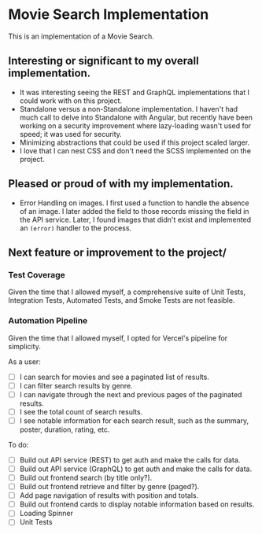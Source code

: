# Movie Search Implementation

This is an implementation of a Movie Search.

## Interesting or significant to my overall implementation.

* It was interesting seeing the REST and GraphQL implementations that I could work with on this project.
* Standalone versus a non-Standalone implementation. I haven't had much call to delve into Standalone with Angular, but recently have been working on a security improvement where lazy-loading wasn't used for speed; it was used for security.
* Minimizing abstractions that could be used if this project scaled larger.
* I love that I can nest CSS and don't need the SCSS implemented on the project.

## Pleased or proud of with my implementation.

* Error Handling on images. I first used a function to handle the absence of an image. I later added the field to those records missing the field in the API service. Later, I found images that didn't exist and implemented an `(error)` handler to the process.

## Next feature or improvement to the project/

### Test Coverage

Given the time that I allowed myself, a comprehensive suite of Unit Tests, Integration Tests, Automated Tests, and Smoke Tests are not feasible.

### Automation Pipeline

Given the time that I allowed myself, I opted for Vercel's pipeline for simplicity.

As a user:

- [ ] I can search for movies and see a paginated list of results.
- [ ] I can filter search results by genre.
- [ ] I can navigate through the next and previous pages of the paginated results.
- [ ] I see the total count of search results.
- [ ] I see notable information for each search result, such as the summary, poster, duration, rating, etc.

To do:

- [ ] Build out API service (REST) to get auth and make the calls for data.
- [ ] Build out API service (GraphQL) to get auth and make the calls for data.
- [ ] Build out frontend search (by title only?).
- [ ] Build out frontend retrieve and filter by genre (paged?).
- [ ] Add page navigation of results with position and totals.
- [ ] Build out frontend cards to display notable information based on results.
- [ ] Loading Spinner
- [ ] Unit Tests
